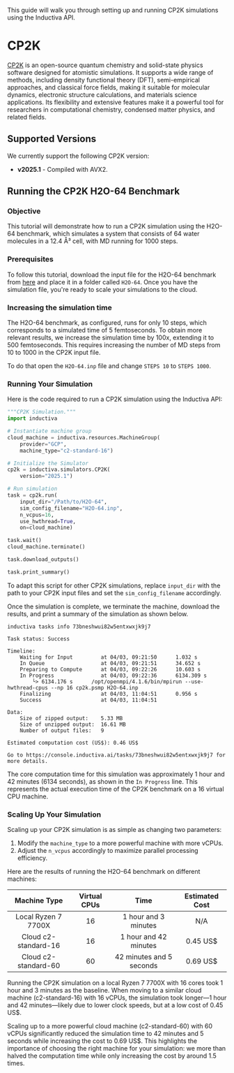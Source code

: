 This guide will walk you through setting up and running CP2K simulations using the Inductiva API.


# CP2K

[CP2K](https://www.cp2k.org/) is an open-source quantum chemistry and
solid-state physics software designed for atomistic simulations. It supports a
wide range of methods, including density functional theory (DFT), semi-empirical
approaches, and classical force fields, making it suitable for molecular
dynamics, electronic structure calculations, and materials science applications.
Its flexibility and extensive features make it a powerful tool for researchers
in computational chemistry, condensed matter physics, and related fields.

## Supported Versions
We currently support the following CP2K version:
- **v2025.1** - Compiled with AVX2.

## Running the CP2K H2O-64 Benchmark

### Objective

This tutorial will demonstrate how to run a CP2K simulation using the H2O-64
benchmark, which simulates a system that consists of 64 water molecules in a
12.4 Å³ cell, with MD running for 1000 steps.

### Prerequisites  

To follow this tutorial, download the input file for the H2O-64 benchmark from
[here](https://github.com/cp2k/cp2k/blob/master/benchmarks/QS/H2O-64.inp) and
place it in a folder called `H2O-64`. Once you have the simulation file, you're
ready to scale your simulations to the cloud.

### Increasing the simulation time

The H2O-64 benchmark, as configured, runs for only 10 steps, which corresponds
to a simulated time of 5 femtoseconds. To obtain more relevant results, we
increase the simulation time by 100x, extending it to 500 femtoseconds. This
requires increasing the number of MD steps from 10 to 1000 in the CP2K input file.

To do that open the `H2O-64.inp` file and change `STEPS 10` to `STEPS 1000`.

### Running Your Simulation

Here is the code required to run a CP2K simulation using the Inductiva API:

```python
"""CP2K Simulation."""
import inductiva

# Instantiate machine group
cloud_machine = inductiva.resources.MachineGroup( 
    provider="GCP",
    machine_type="c2-standard-16")

# Initialize the Simulator
cp2k = inductiva.simulators.CP2K( 
    version="2025.1")

# Run simulation
task = cp2k.run( 
    input_dir="/Path/to/H2O-64",
    sim_config_filename="H2O-64.inp",
    n_vcpus=16,
    use_hwthread=True,
    on=cloud_machine)

task.wait()
cloud_machine.terminate()

task.download_outputs()

task.print_summary()
```

To adapt this script for other CP2K simulations, replace `input_dir` with the
path to your CP2K input files and set the `sim_config_filename` accordingly.

Once the simulation is complete, we terminate the machine, download the results,
and print a summary of the simulation as shown below.

```
inductiva tasks info 73bneshwui82w5entxwxjk9j7

Task status: Success

Timeline:
	Waiting for Input         at 04/03, 09:21:50      1.032 s
	In Queue                  at 04/03, 09:21:51      34.652 s
	Preparing to Compute      at 04/03, 09:22:26      10.603 s
	In Progress               at 04/03, 09:22:36      6134.309 s
		└> 6134.176 s      /opt/openmpi/4.1.6/bin/mpirun --use-hwthread-cpus --np 16 cp2k.psmp H2O-64.inp
	Finalizing                at 04/03, 11:04:51      0.956 s
	Success                   at 04/03, 11:04:51      

Data:
	Size of zipped output:    5.33 MB
	Size of unzipped output:  16.61 MB
	Number of output files:   9

Estimated computation cost (US$): 0.46 US$

Go to https://console.inductiva.ai/tasks/73bneshwui82w5entxwxjk9j7 for more details.
```

The core computation time for this simulation was approximately 1 hour and 42
minutes (6134 seconds), as shown in the `In Progress` line. This represents the
actual execution time of the CP2K benchmark on a 16 virtual CPU machine.

### Scaling Up Your Simulation  

Scaling up your CP2K simulation is as simple as changing two parameters:

1. Modify the `machine_type` to a more powerful machine with more vCPUs.
2. Adjust the `n_vcpus` accordingly to maximize parallel processing efficiency.

Here are the results of running the H2O-64 benchmark on different machines:

|  Machine Type  | Virtual CPUs |     Time     | Estimated Cost |
|:--------------:|:------------:|:------------:|:--------------:|
|  Local Ryzen 7 7700X |      16      | 1 hour and 3 minutes       | N/A       |
|  Cloud c2-standard-16      |      16      | 1 hour and 42 minutes      | 0.45 US$   |
|  Cloud c2-standard-60      |      60      | 42 minutes and 5 seconds   | 0.69 US$   |

Running the CP2K simulation on a local Ryzen 7 7700X with 16 cores took 1 hour
and 3 minutes as the baseline. When moving to a similar cloud machine
(c2-standard-16) with 16 vCPUs, the simulation took longer—1 hour and 42
minutes—likely due to lower clock speeds, but at a low cost of 0.45 US$.  

Scaling up to a more powerful cloud machine (c2-standard-60) with 60 vCPUs
significantly reduced the simulation time to 42 minutes and 5 seconds while
increasing the cost to 0.69 US$. This highlights the importance of choosing the
right machine for your simulation: we more than halved the computation time
while only increasing the cost by around 1.5 times.
